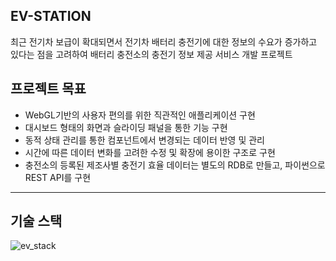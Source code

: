 EV-STATION  
--- 
최근 전기차 보급이 확대되면서 전기차 배터리 충전기에 대한 정보의 수요가 증가하고 있다는 점을 고려하여 배터리 충전소의 충전기 정보 제공 서비스 개발 프로젝트

프로젝트 목표
---
* WebGL기반의 사용자 편의를 위한 직관적인 애플리케이션 구현
* 대시보드 형태의 화면과 슬라이딩 패널을 통한 기능 구현
* 동적 상태 관리를 통한 컴포넌트에서 변경되는 데이터 반영 및 관리
* 시간에 따른 데이터 변화를 고려한 수정 및 확장에 용이한 구조로 구현
* 충전소의 등록된 제조사별 충전기 효율 데이터는 별도의 RDB로 만들고, 파이썬으로 REST API를 구현
---
기술 스택  
---
![ev_stack](https://github.com/wkddns40/ev-station/assets/30453120/ffa467db-e5b6-45cd-8838-5e7e5d724ed6)
